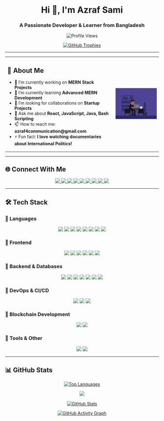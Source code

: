 <!-- Header with a banner -->
<!--<p align="center">
  <a href="https://github.com/Sk-Azraf-Sami">
    <img src="https://github.com/Sk-Azraf-Sami/Azraf-Sami/blob/main/mern-stack.png" alt="MasterHead">
  </a>
</p>-->

<h1 align="center">Hi 👋, I'm Azraf Sami</h1>
<h3 align="center">A Passionate Developer & Learner from Bangladesh</h3>

<!-- Profile Views -->
<p align="center">
  <img src="https://komarev.com/ghpvc/?username=sk-azraf-sami&label=Profile%20Views&color=blueviolet&style=flat" alt="Profile Views">
</p>

<!-- GitHub Trophy -->
<p align="center">
  <a href="https://github.com/ryo-ma/github-profile-trophy">
    <img src="https://github-profile-trophy.vercel.app/?username=sk-azraf-sami&theme=tokyonight&no-frame=true&no-bg=true&title=-Reviews" alt="GitHub Trophies">
  </a>
</p>

---

<table>
  <tr>
    <td>
      <h2>🚀 About Me</h2>
      <ul>
        <li>🔭 I’m currently working on <strong>MERN Stack Projects</strong></li>
        <li>🌱 I’m currently learning <strong>Advanced MERN Development</strong></li>
        <li>🤝 I’m looking for collaborations on <strong>Startup Projects</strong></li>
        <li>💬 Ask me about <strong>React, JavaScript, Java, Bash Scripting</strong></li>
        <li>📫 How to reach me: <strong>azraf4communication@gmail.com</strong></li>
        <li>⚡ Fun fact: <strong>I love watching documentaries about International Politics!</strong></li>
      </ul>
    </td>
    <td>
      <img src="https://github.com/Sk-Azraf-Sami/Azraf-Sami/blob/main/test.gif" alt="Coding" width="400">
    </td>
  </tr>
</table>

---

## 🌐 Connect With Me  

<p align="center">
    <a href="https://www.hackerrank.com/azraf_sami" target="_blank">
    <img src="https://img.shields.io/badge/HackerRank-%2329B73F.svg?style=for-the-badge&logo=hackerrank&logoColor=white">
  </a>
  <a href="https://codepen.io/azrafsami" target="_blank">
    <img src="https://img.shields.io/badge/CodePen-%2314171A.svg?style=for-the-badge&logo=codepen&logoColor=white">
  </a>
  <a href="https://bn.quora.com/profile/Azraf-Sami-1" target="_blank">
    <img src="https://img.shields.io/badge/Quora-%23B92B27.svg?style=for-the-badge&logo=quora&logoColor=white">
  </a>
  <a href="https://linkedin.com/in/sk-azraf-sami" target="_blank">
    <img src="https://img.shields.io/badge/LinkedIn-%230077B5.svg?style=for-the-badge&logo=linkedin&logoColor=white">
  </a>
  <a href="https://stackoverflow.com/users/azraf-sami" target="_blank">
    <img src="https://img.shields.io/badge/Stack%20Overflow-%23FE7A16.svg?style=for-the-badge&logo=stack-overflow&logoColor=white">
  </a>
  <a href="https://medium.com/@sk.azraf7026" target="_blank">
    <img src="https://img.shields.io/badge/Medium-%2312100E.svg?style=for-the-badge&logo=medium&logoColor=white">
  </a>
  <a href="https://www.codechef.com/users/azraf" target="_blank">
    <img src="https://img.shields.io/badge/CodeChef-%23D83B01.svg?style=for-the-badge&logo=codechef&logoColor=white">
  </a>
  <a href="https://www.leetcode.com/sami_azraf" target="_blank">
    <img src="https://img.shields.io/badge/LeetCode-%23FFA116.svg?style=for-the-badge&logo=leetcode&logoColor=white">
  </a>
  <a href="https://auth.geeksforgeeks.org/user/user/skazra112p" target="_blank">
    <img src="https://img.shields.io/badge/GeeksforGeeks-%2323CC1A.svg?style=for-the-badge&logo=geeksforgeeks&logoColor=white">
  </a>
</p>

---

## 🛠️ Tech Stack  

### 🔹 Languages  
<p align="center">
  <img src="https://img.shields.io/badge/C-%2300599C.svg?style=for-the-badge&logo=c&logoColor=white">
  <img src="https://img.shields.io/badge/C++-%2300599C.svg?style=for-the-badge&logo=c%2B%2B&logoColor=white">
  <img src="https://img.shields.io/badge/Java-%23ED8B00.svg?style=for-the-badge&logo=openjdk&logoColor=white">
  <img src="https://img.shields.io/badge/JavaScript-%23F7DF1E.svg?style=for-the-badge&logo=javascript&logoColor=black">
  <img src="https://img.shields.io/badge/Python-%233776AB.svg?style=for-the-badge&logo=python&logoColor=white">
  <img src="https://img.shields.io/badge/Solidity-%23363636.svg?style=for-the-badge&logo=solidity&logoColor=white">
  <img src="https://img.shields.io/badge/Swift-%23FA7343.svg?style=for-the-badge&logo=swift&logoColor=white">
  <img src="https://img.shields.io/badge/C%23-%23239120.svg?style=for-the-badge&logo=c-sharp&logoColor=white">
</p>

### 🔹 Frontend  
<p align="center">
  <img src="https://img.shields.io/badge/React-%2361DAFB.svg?style=for-the-badge&logo=react&logoColor=black">
  <img src="https://img.shields.io/badge/Next.js-%23000000.svg?style=for-the-badge&logo=nextdotjs&logoColor=white">
  <img src="https://img.shields.io/badge/Tailwind_CSS-%2338B2AC.svg?style=for-the-badge&logo=tailwind-css&logoColor=white">
  <img src="https://img.shields.io/badge/Bootstrap-%237952B3.svg?style=for-the-badge&logo=bootstrap&logoColor=white">
  <img src="https://img.shields.io/badge/HTML5-%23E34F26.svg?style=for-the-badge&logo=html5&logoColor=white">
  <img src="https://img.shields.io/badge/CSS3-%231572B6.svg?style=for-the-badge&logo=css3&logoColor=white">
</p>

### 🔹 Backend & Databases  
<p align="center">
  <img src="https://img.shields.io/badge/Node.js-%23339933.svg?style=for-the-badge&logo=node.js&logoColor=white">
  <img src="https://img.shields.io/badge/Express.js-%23000000.svg?style=for-the-badge&logo=express&logoColor=white">
  <img src="https://img.shields.io/badge/MongoDB-%2347A248.svg?style=for-the-badge&logo=mongodb&logoColor=white">
  <img src="https://img.shields.io/badge/Firebase-%23FFCA28.svg?style=for-the-badge&logo=firebase&logoColor=black">
  <img src="https://img.shields.io/badge/MySQL-%234479A1.svg?style=for-the-badge&logo=mysql&logoColor=white">
  <img src="https://img.shields.io/badge/PostgreSQL-%23316192.svg?style=for-the-badge&logo=postgresql&logoColor=white">
  <img src="https://img.shields.io/badge/Redis-%23DC382D.svg?style=for-the-badge&logo=redis&logoColor=white">
</p>

### 🔹 DevOps & CI/CD  
<p align="center">
  <img src="https://img.shields.io/badge/Git-%23F05032.svg?style=for-the-badge&logo=git&logoColor=white">
  <img src="https://img.shields.io/badge/GitLab%20CI/CD-%23FC6D26.svg?style=for-the-badge&logo=gitlab&logoColor=white">
  <img src="https://img.shields.io/badge/Docker-%232496ED.svg?style=for-the-badge&logo=docker&logoColor=white">
</p>

### 🔹 Blockchain Development  
<p align="center">
  <img src="https://img.shields.io/badge/Hardhat-%23FFCC00.svg?style=for-the-badge&logo=ethereum&logoColor=black">
  <img src="https://img.shields.io/badge/Brownie-%23663399.svg?style=for-the-badge&logo=ethereum&logoColor=white">
</p>

### 🔹 Tools & Other  
<p align="center">
  <img src="https://img.shields.io/badge/Linux-%23FCC624.svg?style=for-the-badge&logo=linux&logoColor=black">
  <img src="https://img.shields.io/badge/Bash-%234EAA25.svg?style=for-the-badge&logo=gnu-bash&logoColor=white">
</p>


---

## 📊 GitHub Stats  
<p align="center">
  <a href="https://github.com/anuraghazra/github-readme-stats">
    <img src="https://github-readme-stats.vercel.app/api/top-langs/?username=sk-azraf-sami&layout=compact&theme=tokyonight&hide_title=true&border_radius=10" alt="Top Languages">
  </a>
</p>

<div align="center">
 
![](https://github-readme-streak-stats.herokuapp.com/?user=sk-azraf-sami&theme=radical&hide_border=false)<br/>

</div>

<p align="center">
  <a href="https://github.com/anuraghazra/github-readme-stats">
    <img src="https://github-readme-stats.vercel.app/api?username=sk-azraf-sami&show_icons=true&theme=tokyonight&hide_title=true&count_private=true&hide=prs&border_radius=10" alt="GitHub Stats">
  </a>
</p>


<p align="center">
  <a href="https://github.com/ashutosh00710/github-readme-activity-graph">
    <img src="https://github-readme-activity-graph.vercel.app/graph?username=sk-azraf-sami&theme=github-compact&hide_border=true&area=true" alt="GitHub Activity Graph">
  </a>
</p>
